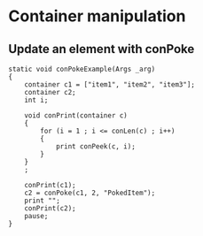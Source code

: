 # Container manipulation
## Update an element with conPoke

	static void conPokeExample(Args _arg)
	{
		container c1 = ["item1", "item2", "item3"];
		container c2;
		int i;

		void conPrint(container c)
		{
			for (i = 1 ; i <= conLen(c) ; i++)
			{
				print conPeek(c, i);
			}
		}
		;

		conPrint(c1);
		c2 = conPoke(c1, 2, "PokedItem");
		print "";
		conPrint(c2);
		pause;
	}
